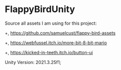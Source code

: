 # FlappyBirdUnity

Source all assets I am using for this project:

+, https://github.com/samuelcust/flappy-bird-assets

+, https://webfussel.itch.io/more-bit-8-bit-mario

+, https://kicked-in-teeth.itch.io/button-ui

Unity Version: 2021.3.25f1;
